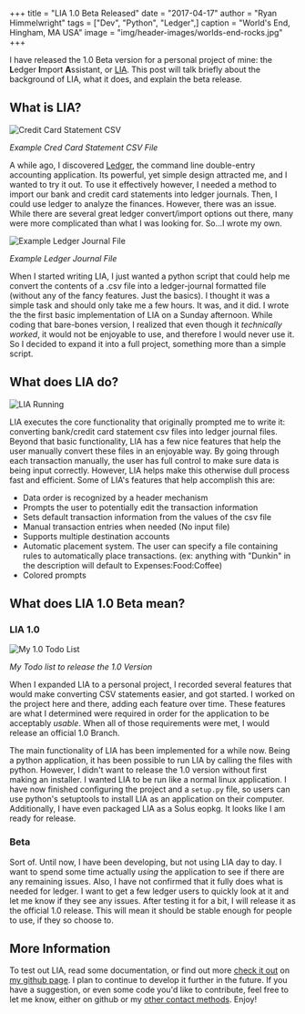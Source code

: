 +++
title   = "LIA 1.0 Beta Released"
date    = "2017-04-17"
author  = "Ryan Himmelwright"
tags    = ["Dev", "Python", "Ledger",]
caption = "World's End, Hingham, MA USA"
image   = "img/header-images/worlds-end-rocks.jpg"
+++

I have released the 1.0 Beta version for a personal project of mine: the **L**edger **I**mport **A**ssistant, or [LIA](https://github.com/himmALlRight/LIA/). This post will talk briefly about the background of LIA, what it does, and explain the beta release.
<!--more-->

## What is LIA?

<img alt="Credit Card Statement CSV" src="../../img/posts/LIA-1-0-Beta-Released/creditCardDownload.png" style="max-width: 100%;"/>

*Example Cred Card Statement CSV File*

A while ago, I discovered [Ledger](http://www.ledger-cli.org), the command line double-entry accounting application. Its powerful, yet simple design attracted me, and I wanted to try it out. To use it effectively however, I needed a method to import our bank and credit card statements into ledger journals. Then, I could use ledger to analyze the finances. However, there was an issue. While there are several great ledger convert/import options out there, many were more complicated than what I was looking for. So...I wrote my own.

<img alt= "Example Ledger Journal File" src="../../img/posts/LIA-1-0-Beta-Released/ledger-journal.png" style="max-width: 100%;"/>

*Example Ledger Journal File*

When I started writing LIA, I just wanted a python script that could help me convert the contents of a .csv file into a ledger-journal formatted file (without any of the fancy features. Just the basics). I thought it was a simple task and should only take me a few hours. It was, and it did. I wrote the the first basic implementation of LIA on a Sunday afternoon. While coding that bare-bones version, I realized that even though it *technically worked*, it would not be enjoyable to use, and therefore I would never use it. So I decided to expand it into a full project, something more than a simple script.


## What does LIA do?

<img alt="LIA Running" src="../../img/posts/LIA-1-0-Beta-Released/LIA-demo.gif" style="max-width: 100%;"/>

LIA executes the core functionality that originally prompted me to write it: converting bank/credit card statement csv files into ledger journal files. Beyond that basic functionality,  LIA has a few nice features that help the user manually convert these files in an enjoyable way. By going through each transaction manually, the user has full control to make sure data is being input correctly. However, LIA helps make this otherwise dull process fast and efficient. Some of LIA's features that help accomplish this are:

- Data order is recognized by a header mechanism
- Prompts the user to potentially edit the transaction information
- Sets default transaction information from the values of the csv file
- Manual transaction entries when needed (No input file)
- Supports multiple destination accounts
- Automatic placement system. The user can specify a file containing rules to automatically place transactions. (ex: anything with "Dunkin" in the description will default to Expenses:Food:Coffee)
- Colored prompts


## What does LIA 1.0 Beta mean?
### LIA 1.0

<img alt="My 1.0 Todo List" src="../../img/posts/LIA-1-0-Beta-Released/release-todo.png" style="max-width: 100%;"/>

*My Todo list to release the 1.0 Version*

When I expanded LIA to a personal project, I recorded several features that would make converting CSV statements easier, and got started. I worked on the project here and there, adding each feature over time. These features are what I determined were required in order for the application to be acceptably *usable*. When all of those requirements were met, I would release an official 1.0 Branch.

The main functionality of LIA has been implemented for a while now. Being a python application, it has been possible to run LIA by calling the files with python. However, I didn't want to release the 1.0 version without first making an installer. I wanted LIA to be run like a normal linux application. I have now finished configuring the project and a `setup.py` file, so users can use python's setuptools to install LIA as an application on their computer. Additionally, I have even packaged LIA as a Solus eopkg. It looks like I am ready for release.

### Beta
Sort of. Until now, I have been developing, but not using LIA day to day. I want to spend some time actually *using* the application to see if there are any remaining issues. Also, I have not confirmed that it fully does what is needed for ledger. I want to get a few ledger users to quickly look at it and let me know if they see any issues. After testing it for a bit, I will release it as the official 1.0 release. This will mean it should be stable enough for people to use, if they so choose to.

## More Information
To test out LIA, read some documentation, or find out more  [check it out](https://github.com/himmAllRight/lia/) on [my github page](https://github.com/himmAllRight). I plan to continue to develop it further in the future. If you have a suggestion, or even some code you'd like to contribute, feel free to let me know, either on github or my [other contact methods](/pages/about/). Enjoy!
